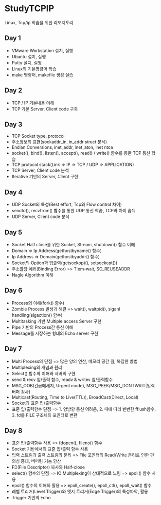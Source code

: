 # StudyTCPIP
Linux, Tcp/ip 학습을 위한 리포지토리

## Day 1
  - VMware Workstation 설치, 실행
  - Ubuntu 설치, 실행
  - Putty 설치, 실행
  - Linux의 기본명령어 학습
  - make 명령어, makefile 생성 실습

## Day 2
  - TCP / IP 기본내용 이해
  - TCP 기본 Server, Client code 구축
  
## Day 3
  - TCP Socket type, protocol
  - 주소정보의 표현(sockaddr_in, in_addr struct 분석)
  - Endian Conversions, inet_addr, inet_aton, inet ntoa
  - socket(), bind(), listen(), accept(), read() / write() 함수를 통한 TCP 통신 학습
  - TCP protocol stack(Link => IP => TCP / UDP => APPLICATION)
  - TCP Server, Client code 분석
  - lterative 기반의 Server, Client 구현

## Day 4
  - UDP Socket의 특성(Best effort, Tcp와 Flow control 차이)
  - sendto(), recvfrom() 함수를 통한 UDP 통신 학습, TCP와 차이 습득
  - UDP Server, Client code 분석

## Day 5
  - Socket Half close를 위한 Socket, Stream, shutdown() 함수 이해
  - Domain => Ip Address(gethostbyname() 함수)
  - Ip Address => Domain(gethostbyaddr() 함수)
  - Socket의 Option과 입출력(getsockopt(), setsockopt())
  - 주소할당 에러(Binding Error) => Tiem-wait, SO_REUSEADDR
  - Nagle Algorithm 이해

## Day 6
  - Process의 이해(fork() 함수)
  - Zombie Process 발생과 해결 => wait(), waitpid(), siganl handling(sigaction() 함수)
  - Multitasking 기반 Multiple access Server 구현
  - Pipe 기반의 Process간 통신 이해
  - Message를 저장하는 형태의 Echo server 구현

## Day 7
  - Multi Process의 단점 => 많은 양의 연산, 메모리 공간 큼, 복잡한 방법
  - Multiplexing의 개념과 원리
  - Select() 함수의 이해와 서버의 구현
  - send & recv 입/출력 함수, readv & writev 입/출력함수
  - MSG_OOB(긴급메세지, Urgent mode), MSG_PEEK/MSG_DONTWAIT(입력버퍼 검사)
  - Multicast(Routing, Time to Live(TTL)), BroadCast(Direct, Local) 
  - Socket과 표준 입/출력함수
  - 표준 입/출력함수 단점 => 1. 양방향 통신 어려움, 2. 때에 따라 빈번한 fflush함수, 3. fd를 FILE 구조체의 포인터로 변환
  
## Day 8
  - 표준 입/출력함수 사용 => fdopen(), fileno() 함수
  - Socket 기반에서의 표준 입/출력 함수 사용
  - 입력 스트림과 출력 스트림의 분리 => File 포인터의 Read/Write 분리로 인한 편의성 증대, 버퍼링 기능 향상
  - FD(File Descriptor) 복사와 Half-close
  - select() 함수의 단점 => IO Multiplexing이 상대적으로 느림 => epoll() 함수 사용
  - epoll() 함수의 이해와 활용 => epoll_create(), epoll_ctl(), epoll_wait() 함수
  - 레벨 트리거(Level Trigger)와 엣지 트리거(Edge Trigger)의 특성파악, 활용
  - Trigger 기반의 Echo 

